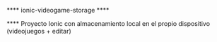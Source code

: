 **** ionic-videogame-storage ****

**** Proyecto Ionic con almacenamiento local en el propio dispositivo (videojuegos + editar)
